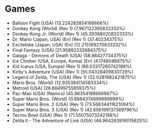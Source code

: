 # Games
- Balloon Fight (USA) (13.224283854166666%)
- Donkey Kong (World) (Rev 1) (7.967122395833333%)
- Donkey Kong Jr. (World) (Rev 1) (45.39388020833333%)
- Dr. Mario (Japan, USA) (En) (Rev 1) (37.40234375%)
- Excitebike (Japan, USA) (En) (12.215169270833332%)
- Final Fantasy (USA) (21.95892333984375%)
- Galaga - Demons of Death (USA) (58.88427734375%)
- Ice Climber (USA, Europe, Korea) (En) (4.1748046875%)
- Kid Icarus (USA, Europe) (Rev 1) (66.03317260742188%)
- Kirby's Adventure (USA) (Rev 1) (55.04328409830729%)
- Legend of Zelda, The (USA) (Rev 1) (32.0281982421875%)
- Mario Bros. (World) (12.935384114583334%)
- Metroid (USA) (28.68499755859375%)
- Pac-Man (USA) (Namco) (45.96354166666667%)
- Super Mario Bros. (World) (0.8984374999999999%)
- Super Mario Bros. 2 (USA) (Rev 1) (73.56834411621094%)
- Super Mario Bros. 3 (USA) (Rev 1) (42.656199137369796%)
- Tecmo Bowl (USA) (Rev 1) (71.55075073242188%)
- Zelda II - The Adventure of Link (USA) (46.964263916015625%)